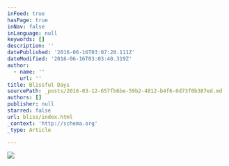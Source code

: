 ```yaml
---
inFeed: true
hasPage: true
inNav: false
inLanguage: null
keywords: []
description: ''
datePublished: '2016-06-16T03:07:20.111Z'
dateModified: '2016-06-16T03:03:40.319Z'
author:
  - name: ''
    url: ''
title: Blissful Days
sourcePath: _posts/2016-03-12-657fb6be-59b2-4812-b4f6-0d73f0b387ed.md
authors: []
publisher: null
starred: false
url: bliss/index.html
_context: 'http://schema.org'
_type: Article

---
```

![](https://the-grid-user-content.s3-us-west-2.amazonaws.com/81dcb0a1-b789-46a3-bd6a-8f707fec6bb7.jpg)